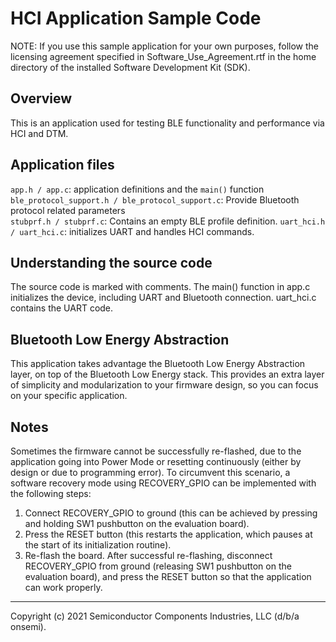 HCI Application Sample Code
===========================

NOTE: If you use this sample application for your own purposes, follow the
      licensing agreement specified in Software_Use_Agreement.rtf in the
      home directory of the installed Software Development Kit (SDK).

Overview
--------
This is an application used for testing BLE functionality and performance via HCI and DTM.
   
Application files
------------------
`app.h / app.c`: application definitions and the `main()` function  
`ble_protocol_support.h / ble_protocol_support.c`: Provide Bluetooth protocol related parameters   
`stubprf.h / stubprf.c`: Contains an empty BLE profile definition. 
`uart_hci.h / uart_hci.c`: initializes UART and handles HCI commands.

Understanding the source code
-----------------------------
The source code is marked with comments. The main() function in app.c initializes the device,
including UART and Bluetooth connection. uart_hci.c contains the UART code.

Bluetooth Low Energy Abstraction
---------------------------------
This application takes advantage the Bluetooth Low Energy Abstraction layer, on top of 
the Bluetooth Low Energy stack. This provides an extra layer of simplicity and 
modularization to your firmware design, so you can focus on your specific application.

Notes
-----
Sometimes the firmware cannot be successfully re-flashed, due to the
application going into Power Mode or resetting continuously (either by design 
or due to programming error). To circumvent this scenario, a software recovery
mode using RECOVERY_GPIO can be implemented with the following steps:

1.  Connect RECOVERY_GPIO to ground (this can be achieved by pressing and holding 
    SW1 pushbutton on the evaluation board).
2.  Press the RESET button (this restarts the application, which pauses at the
    start of its initialization routine).
3.  Re-flash the board. After successful re-flashing, disconnect RECOVERY_GPIO 
    from ground (releasing SW1 pushbutton on the evaluation board), and press the 
    RESET button so that the application can work properly.

***
Copyright (c) 2021 Semiconductor Components Industries, LLC
(d/b/a onsemi).